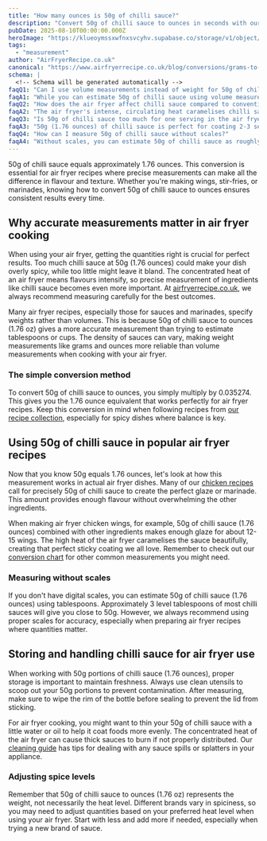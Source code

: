 ```yaml
---
title: "How many ounces is 50g of chilli sauce?"
description: "Convert 50g of chilli sauce to ounces in seconds with our easy guide. Perfect for air fryer recipes and precise measurements every time."
pubDate: 2025-08-10T00:00:00.000Z
heroImage: "https://klueoymssxwfnxsvcyhv.supabase.co/storage/v1/object/public/Shmucket/50g-chilli-sauce-to-ounces.webp"
tags:
  - "measurement"
author: "AirFryerRecipe.co.uk"
canonical: "https://www.airfryerrecipe.co.uk/blog/conversions/grams-to-ounces/50g-chilli-sauce-to-ounces"
schema: |
  <!-- Schema will be generated automatically -->
faqQ1: "Can I use volume measurements instead of weight for 50g of chilli sauce?"
faqA1: "While you can estimate 50g of chilli sauce using volume measurements (about 3 tablespoons), weight measurements are more accurate for air fryer recipes. The thickness and density of chilli sauces vary between brands, so 50g (1.76 ounces) by weight ensures consistency in your cooking results."
faqQ2: "How does the air fryer affect chilli sauce compared to conventional cooking?"
faqA2: "The air fryer's intense, circulating heat caramelises chilli sauce more quickly than conventional ovens. When using 50g (1.76 ounces) in recipes, the sauce thickens and concentrates faster. You may need to reduce cooking times or add a splash of liquid to prevent over-reduction or burning in the air fryer."
faqQ3: "Is 50g of chilli sauce too much for one serving in the air fryer?"
faqA3: "50g (1.76 ounces) of chilli sauce is perfect for coating 2-3 servings of protein like chicken or tofu in the air fryer. For single servings, you might use 15-25g (0.5-0.9 ounces). The exact amount depends on how saucy you like your dishes and the specific recipe you're following."
faqQ4: "How can I measure 50g of chilli sauce without scales?"
faqA4: "Without scales, you can estimate 50g of chilli sauce as roughly 3 level tablespoons. However, for precise air fryer recipes, investing in a small digital scale is worthwhile. They're inexpensive and ensure your 50g to ounces (1.76 oz) conversions are accurate for perfect results every time."
---
```

<p>50g of chilli sauce equals approximately 1.76 ounces. This conversion is essential for air fryer recipes where precise measurements can make all the difference in flavour and texture. Whether you're making wings, stir-fries, or marinades, knowing how to convert 50g of chilli sauce to ounces ensures consistent results every time.</p>

<h2>Why accurate measurements matter in air fryer cooking</h2>
<p>When using your air fryer, getting the quantities right is crucial for perfect results. Too much chilli sauce at 50g (1.76 ounces) could make your dish overly spicy, while too little might leave it bland. The concentrated heat of an air fryer means flavours intensify, so precise measurement of ingredients like chilli sauce becomes even more important. At <a href=https://www.airfryerrecipe.co.uk>airfryerrecipe.co.uk</a>, we always recommend measuring carefully for the best outcomes.</p>
<p>Many air fryer recipes, especially those for sauces and marinades, specify weights rather than volumes. This is because 50g of chilli sauce to ounces (1.76 oz) gives a more accurate measurement than trying to estimate tablespoons or cups. The density of sauces can vary, making weight measurements like grams and ounces more reliable than volume measurements when cooking with your air fryer.</p>

<h3>The simple conversion method</h3>
<p>To convert 50g of chilli sauce to ounces, you simply multiply by 0.035274. This gives you the 1.76 ounce equivalent that works perfectly for air fryer recipes. Keep this conversion in mind when following recipes from <a href=https://www.airfryerrecipe.co.uk/recipes>our recipe collection</a>, especially for spicy dishes where balance is key.</p>

<h2>Using 50g of chilli sauce in popular air fryer recipes</h2>
<p>Now that you know 50g equals 1.76 ounces, let's look at how this measurement works in actual air fryer dishes. Many of our <a href=https://www.airfryerrecipe.co.uk/recipe-category/chicken>chicken recipes</a> call for precisely 50g of chilli sauce to create the perfect glaze or marinade. This amount provides enough flavour without overwhelming the other ingredients.</p>
<p>When making air fryer chicken wings, for example, 50g of chilli sauce (1.76 ounces) combined with other ingredients makes enough glaze for about 12-15 wings. The high heat of the air fryer caramelises the sauce beautifully, creating that perfect sticky coating we all love. Remember to check out our <a href=https://www.airfryerrecipe.co.uk/air-fryer-conversion-chart>conversion chart</a> for other common measurements you might need.</p>

<h3>Measuring without scales</h3>
<p>If you don't have digital scales, you can estimate 50g of chilli sauce (1.76 ounces) using tablespoons. Approximately 3 level tablespoons of most chilli sauces will give you close to 50g. However, we always recommend using proper scales for accuracy, especially when preparing air fryer recipes where quantities matter.</p>

<h2>Storing and handling chilli sauce for air fryer use</h2>
<p>When working with 50g portions of chilli sauce (1.76 ounces), proper storage is important to maintain freshness. Always use clean utensils to scoop out your 50g portions to prevent contamination. After measuring, make sure to wipe the rim of the bottle before sealing to prevent the lid from sticking.</p>
<p>For air fryer cooking, you might want to thin your 50g of chilli sauce with a little water or oil to help it coat foods more evenly. The concentrated heat of the air fryer can cause thick sauces to burn if not properly distributed. Our <a href=https://www.airfryerrecipe.co.uk/air-fryer-cleaner>cleaning guide</a> has tips for dealing with any sauce spills or splatters in your appliance.</p>

<h3>Adjusting spice levels</h3>
<p>Remember that 50g of chilli sauce to ounces (1.76 oz) represents the weight, not necessarily the heat level. Different brands vary in spiciness, so you may need to adjust quantities based on your preferred heat level when using your air fryer. Start with less and add more if needed, especially when trying a new brand of sauce.</p>
